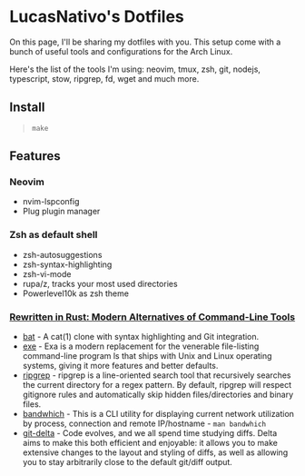 # LucasNativo's Dotfiles

On this page, I'll be sharing my dotfiles with you.
This setup come with a bunch of useful tools and configurations for the Arch Linux.

Here's the list of the tools I'm using: neovim, tmux, zsh, git, nodejs, typescript, stow, ripgrep, fd, wget and much more.

## Install

   > `make`

## Features

### Neovim

- nvim-lspconfig
- Plug plugin manager

### Zsh as default shell

- zsh-autosuggestions
- zsh-syntax-highlighting
- zsh-vi-mode
- rupa/z, tracks your most used directories
- Powerlevel10k as zsh theme

### [Rewritten in Rust: Modern Alternatives of Command-Line Tools](https://zaiste.net/posts/shell-commands-rust/)

- [bat](https://github.com/sharkdp/bat) - A cat(1) clone with syntax highlighting and Git integration.
- [exe](https://github.com/ogham/exa) - Exa is a modern replacement for the venerable file-listing command-line program ls that ships with Unix and Linux operating systems, giving it more features and better defaults.
- [ripgrep](https://github.com/BurntSushi/ripgrep) - ripgrep is a line-oriented search tool that recursively searches the current directory for a regex pattern. By default, ripgrep will respect gitignore rules and automatically skip hidden files/directories and binary files.
- [bandwhich](https://github.com/imsnif/bandwhich) - This is a CLI utility for displaying current network utilization by process, connection and remote IP/hostname - ` man bandwhich `
- [git-delta](https://dandavison.github.io/delta/introduction.html) - Code evolves, and we all spend time studying diffs. Delta aims to make this both efficient and enjoyable: it allows you to make extensive changes to the layout and styling of diffs, as well as allowing you to stay arbitrarily close to the default git/diff output.
